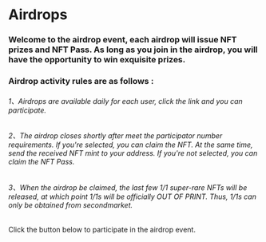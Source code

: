 # Airdrops

### Welcome  to the airdrop event, each airdrop will issue NFT prizes and NFT Pass. As long as you join in the airdrop, you will have the opportunity to win exquisite prizes.

### Airdrop activity rules are as follows :

###### 1、Airdrops  are available daily for each user, click the link and you can participate.

###### 2、The  airdrop closes shortly after meet the participator number requirements. If  you're selected,  you can claim the NFT.  At the same time, send the received NFT mint  to your address. If you're not selected, you can claim the NFT Pass.

###### 3、When the airdrop be claimed, the last few 1/1 super-rare NFTs will be released, at which point 1/1s will be officially OUT OF PRINT. Thus, 1/1s can only be obtained from secondmarket.

Click  the button below to participate in the airdrop event.

